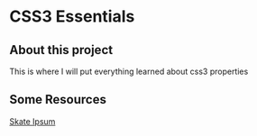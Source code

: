 # CSS3 Essentials
## About this project 
This is where I will put everything learned about css3 properties

## Some Resources
[Skate Ipsum](http://skateipsum.com/)